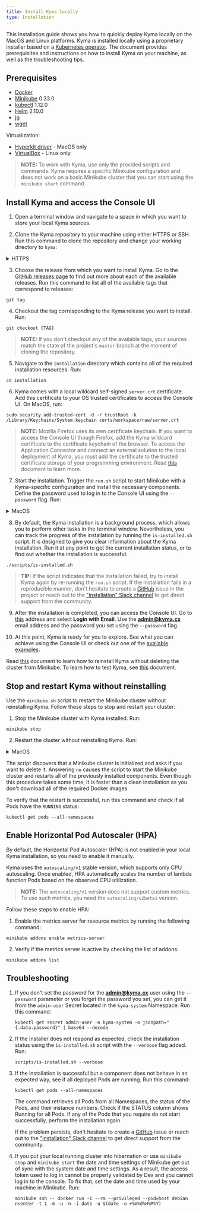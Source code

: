 ```yaml
---
title: Install Kyma locally
type: Installation
---
```


This Installation guide shows you how to quickly deploy Kyma locally on the MacOS and Linux platforms. Kyma is installed locally using a proprietary installer based on a [Kubernetes operator](https://coreos.com/operators/). The document provides prerequisites and instructions on how to install Kyma on your machine, as well as the troubleshooting tips.

## Prerequisites

- [Docker](https://www.docker.com/get-started)
- [Minikube](https://github.com/kubernetes/minikube) 0.33.0
- [kubectl](https://kubernetes.io/docs/tasks/tools/install-kubectl/) 1.12.0
- [Helm](https://github.com/kubernetes/helm) 2.10.0
- [jq](https://stedolan.github.io/jq/)
- [wget](https://www.gnu.org/software/wget/)

Virtualization:

- [Hyperkit driver](https://github.com/kubernetes/minikube/blob/master/docs/drivers.md#hyperkit-driver) - MacOS only
- [VirtualBox](https://www.virtualbox.org/) - Linux only

> **NOTE:** To work with Kyma, use only the provided scripts and commands. Kyma requires a specific Minikube configuration and does not work on a basic Minikube cluster that you can start using the `minikube start` command.

## Install Kyma and access the Console UI

1. Open a terminal window and navigate to a space in which you want to store your local Kyma sources.

2. Clone the Kyma repository to your machine using either HTTPS or SSH. Run this command to clone the repository and change your working directory to `kyma`:
  <div tabs>
    <details>
    <summary>
    HTTPS
    </summary>

    ```
    git clone https://github.com/kyma-project/kyma.git ; cd kyma
    ```
    </details>
    <details>
    <summary>
    SSH
    </summary>

    ```
    git clone git@github.com:kyma-project/kyma.git ; cd kyma
    ```
    </details>
  </div>

3. Choose the release from which you want to install Kyma. Go to the [GitHub releases page](https://github.com/kyma-project/kyma/releases) to find out more about each of the available releases. Run this command to list all of the available tags that correspond to releases:
  ```
  git tag
  ```

4. Checkout the tag corresponding to the Kyma release you want to install. Run:
  ```
  git checkout {TAG}
  ```
 >**NOTE:** If you don't checkout any of the available tags, your sources match the state of the project's `master` branch at the moment of cloning the repository.

5. Navigate to the `installation` directory which contains all of the required installation resources. Run:
  ```
  cd installation
  ```

6. Kyma comes with a local wildcard self-signed `server.crt` certificate. Add this certificate to your OS trusted certificates to access the Console UI. On MacOS, run:
  ```
  sudo security add-trusted-cert -d -r trustRoot -k /Library/Keychains/System.keychain certs/workspace/raw/server.crt
  ```
  >**NOTE:** Mozilla Firefox uses its own certificate keychain. If you want to access the Console UI though Firefox, add the Kyma wildcard certificate to the certificate keychain of the browser. To access the Application Connector and connect an external solution to the local deployment of Kyma, you must add the certificate to the trusted certificate storage of your programming environment. Read [this](/components/application-connector#details-access-the-application-connector-on-a-local-kyma-deployment) document to learn more.

7. Start the installation. Trigger the `run.sh` script to start Minikube with a Kyma-specific configuration and install the necessary components. Define the password used to log in to the Console UI using the `--password` flag. Run:
  <div tabs>
    <details>
    <summary>
    MacOS
    </summary>

    ```
    ./cmd/run.sh --password {USER_PASSWORD}
    ```
    </details>
    <details>
    <summary>
    Linux
    </summary>

    ```
    ./cmd/run.sh --password {USER_PASSWORD} --vm-driver virtualbox
    ```
    </details>
  </div>

8. By default, the Kyma installation is a background process, which allows you to perform other tasks in the terminal window. Nevertheless, you can track the progress of the installation by running the `is-installed.sh` script. It is designed to give you clear information about the Kyma installation. Run it at any point to get the current installation status, or to find out whether the installation is successful.

  ```
  ./scripts/is-installed.sh
  ```
  >**TIP:** If the script indicates that the installation failed, try to install Kyma again by re-running the `run.sh` script. If the installation fails in a reproducible manner, don't hesitate to create a [GitHub](https://github.com/kyma-project/kyma/issues) issue in the project or reach out to the ["installation" Slack channel](https://kyma-community.slack.com/messages/CD2HJ0E78) to get direct support from the community.

9. After the installation is completed, you can access the Console UI. Go to [this](https://console.kyma.local) address and select **Login with Email**. Use the **admin@kyma.cx** email address and the password you set using the `--password` flag.

10. At this point, Kyma is ready for you to explore. See what you can achieve using the Console UI or check out one of the [available examples](https://github.com/kyma-project/examples).

Read [this](#installation-reinstall-kyma) document to learn how to reinstall Kyma without deleting the cluster from Minikube.
To learn how to test Kyma, see [this](#details-testing-kyma) document.

## Stop and restart Kyma without reinstalling

Use the `minikube.sh` script to restart the Minikube cluster without reinstalling Kyma. Follow these steps to stop and restart your cluster:

1. Stop the Minikube cluster with Kyma installed. Run:
  ```
  minikube stop
  ```
2. Restart the cluster without reinstalling Kyma. Run:
  <div tabs>
    <details>
    <summary>
    MacOS
    </summary>

    ```
    ./scripts/minikube.sh --domain "kyma.local" --vm-driver hyperkit
    ```
    </details>
    <details>
    <summary>
    Linux
    </summary>

    ```
    ./scripts/minikube.sh --domain "kyma.local" --vm-driver virtualbox
    ```
    </details>
  </div>

The script discovers that a Minikube cluster is initialized and asks if you want to delete it. Answering `no` causes the script to start the Minikube cluster and restarts all of the previously installed components. Even though this procedure takes some time, it is faster than a clean installation as you don't download all of the required Docker images.

To verify that the restart is successful, run this command and check if all Pods have the `RUNNING` status:

```
kubectl get pods --all-namespaces
```

## Enable Horizontal Pod Autoscaler (HPA)

By default, the Horizontal Pod Autoscaler (HPA) is not enabled in your local Kyma installation, so you need to enable it manually.

Kyma uses the `autoscaling/v1` stable version, which supports only CPU autoscaling. Once enabled, HPA automatically scales the number of lambda function Pods based on the observed CPU utilization.

>**NOTE:** The `autoscaling/v1` version does not support custom metrics. To use such metrics, you need the `autoscaling/v2beta1` version.

Follow these steps to enable HPA:

1. Enable the metrics server for resource metrics by running the following command:
  ```
  minikube addons enable metrics-server
  ```

2. Verify if the metrics server is active by checking the list of addons:
  ```
  minikube addons list
  ```

## Troubleshooting

1. If you don't set the password for the **admin@kyma.cx** user using the `--password` parameter or you forget the password you set, you can get it from the `admin-user` Secret located in the `kyma-system` Namespace. Run this command:
    ```
    kubectl get secret admin-user -n kyma-system -o jsonpath="{.data.password}" | base64 --decode
    ```

2. If the Installer does not respond as expected, check the installation status using the `is-installed.sh` script with the `--verbose` flag added. Run:
   ```
   scripts/is-installed.sh --verbose
   ```

3. If the installation is successful but a component does not behave in an expected way, see if all deployed Pods are running. Run this command:
   ```
   kubectl get pods --all-namespaces
   ```

   The command retrieves all Pods from all Namespaces, the status of the Pods, and their instance numbers. Check if the STATUS column shows Running for all Pods. If any of the Pods that you require do not start successfully, perform the installation again.

   If the problem persists, don't hesitate to create a [GitHub](https://github.com/kyma-project/kyma/issues) issue or reach out to the ["installation" Slack channel](https://kyma-community.slack.com/messages/CD2HJ0E78) to get direct support from the community.

4. If you put your local running cluster into hibernation or use `minikube stop` and `minikube start` the date and time settings of Minikube get out of sync with the system date and time settings. As a result, the access token used to log in cannot be properly validated by Dex and you cannot log in to the console. To fix that, set the date and time used by your machine in Minikube. Run:
   ```
   minikube ssh -- docker run -i --rm --privileged --pid=host debian nsenter -t 1 -m -u -n -i date -u $(date -u +%m%d%H%M%Y)
   ```
